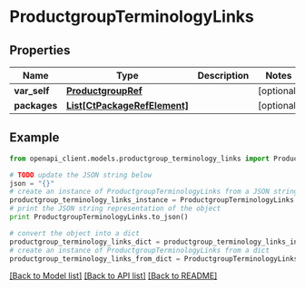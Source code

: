 # ProductgroupTerminologyLinks


## Properties
Name | Type | Description | Notes
------------ | ------------- | ------------- | -------------
**var_self** | [**ProductgroupRef**](ProductgroupRef.md) |  | [optional] 
**packages** | [**List[CtPackageRefElement]**](CtPackageRefElement.md) |  | [optional] 

## Example

```python
from openapi_client.models.productgroup_terminology_links import ProductgroupTerminologyLinks

# TODO update the JSON string below
json = "{}"
# create an instance of ProductgroupTerminologyLinks from a JSON string
productgroup_terminology_links_instance = ProductgroupTerminologyLinks.from_json(json)
# print the JSON string representation of the object
print ProductgroupTerminologyLinks.to_json()

# convert the object into a dict
productgroup_terminology_links_dict = productgroup_terminology_links_instance.to_dict()
# create an instance of ProductgroupTerminologyLinks from a dict
productgroup_terminology_links_from_dict = ProductgroupTerminologyLinks.from_dict(productgroup_terminology_links_dict)
```
[[Back to Model list]](../README.md#documentation-for-models) [[Back to API list]](../README.md#documentation-for-api-endpoints) [[Back to README]](../README.md)



